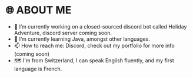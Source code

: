 # 🌐 ABOUT ME 

- 🔭 I’m currently working on a closed-sourced discord bot called Holiday Adventure, discord server coming soon.
- 🌱 I’m currently learning Java, amongst other languages.
- 📫 How to reach me: Discord, check out my portfolio for more info (coming soon)
- 🗺 I'm from Switzerland, I can speak English fluently, and my first language is French.
